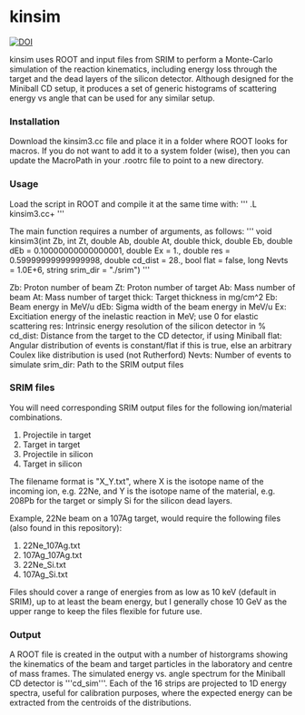 # kinsim

[![DOI](https://zenodo.org/badge/119072900.svg)](https://zenodo.org/badge/latestdoi/119072900)

kinsim uses ROOT and input files from SRIM to perform a Monte-Carlo simulation of the reaction kinematics, including energy loss through the target and the dead layers of the silicon detector.
Although designed for the Miniball CD setup, it produces a set of generic histograms of scattering energy vs angle that can be used for any similar setup.


### Installation

Download the kinsim3.cc file and place it in a folder where ROOT looks for macros.
If you do not want to add it to a system folder (wise), then you can update the MacroPath in your .rootrc file to point to a new directory.

### Usage

Load the script in ROOT and compile it at the same time with:
'''
.L kinsim3.cc+
'''

The main function requires a number of arguments, as follows:
'''
void kinsim3(int Zb, int Zt, double Ab, double At, double thick, double Eb, double dEb = 0.10000000000000001, double Ex = 1., double res = 0.59999999999999998, double cd_dist = 28., bool flat = false, long Nevts = 1.0E+6, string srim_dir = "./srim")
'''

Zb: Proton number of beam
Zt: Proton number of target
Ab: Mass number of beam
At: Mass number of target
thick: Target thickness in mg/cm^2
Eb: Beam energy in MeV/u
dEb: Sigma width of the beam energy in MeV/u
Ex: Excitiation energy of the inelastic reaction in MeV; use 0 for elastic scattering
res: Intrinsic energy resolution of the silicon detector in %
cd_dist: Distance from the target to the CD detector, if using Miniball
flat: Angular distribution of events is constant/flat if this is true, else an arbitrary Coulex like distribution is used (not Rutherford)
Nevts: Number of events to simulate
srim_dir: Path to the SRIM output files


### SRIM files

You will need corresponding SRIM output files for the following ion/material combinations.

1. Projectile in target
2. Target in target
3. Projectile in silicon
4. Target in silicon

The filename format is "X_Y.txt", where X is the isotope name of the incoming ion, e.g. 22Ne, and Y is the isotope name of the material, e.g. 208Pb for the target or simply Si for the silicon dead layers.

Example, 22Ne beam on a 107Ag target, would require the following files (also found in this repository):

1. 22Ne_107Ag.txt
2. 107Ag_107Ag.txt
3. 22Ne_Si.txt
4. 107Ag_Si.txt

Files should cover a range of energies from as low as 10 keV (default in SRIM), up to at least the beam energy, but I generally chose 10 GeV as the upper range to keep the files flexible for future use.


### Output

A ROOT file is created in the output with a number of historgrams showing the kinematics of the beam and target particles in the laboratory and centre of mass frames.
The simulated energy vs. angle spectrum for the Miniball CD detector is '''cd_sim'''.
Each of the 16 strips are projected to 1D energy spectra, useful for calibration purposes, where the expected energy can be extracted from the centroids of the distributions.
